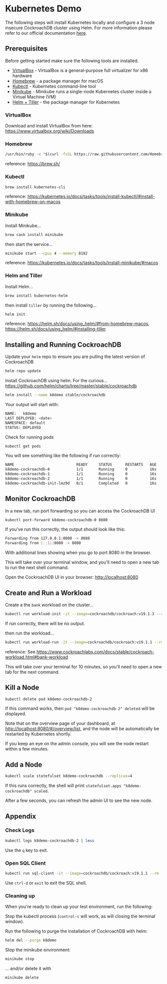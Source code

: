 # Kubernetes Demo
The following steps will install Kubernetes locally and configure a 3 node insecure CockroachDB cluster using Helm.  For more information please refer to our official documentation [here](https://www.cockroachlabs.com/docs/stable/orchestrate-a-local-cluster-with-kubernetes-insecure.html).

## Prerequisites
Before getting started make sure the following tools are installed.

* [VirtualBox](https://www.virtualbox.org) - VirtualBox is a general-purpose full virtualizer for x86 hardware
* [Homebrew](https://brew.sh) - a package manager for macOS
* [Kubectl](https://kubernetes.io/docs/setup/minikube/) - Kubernetes command-line tool
* [Minikube](https://kubernetes.io/docs/setup/minikube/) - Minikube runs a single-node Kubernetes cluster inside a Virtual Machine (VM) 
* [Helm + Tiller](https://helm.sh/) - the package manager for Kubernetes

### VirtualBox
Download and install VirtualBox from here: https://www.virtualbox.org/wiki/Downloads

### Homebrew
```bash
/usr/bin/ruby -e "$(curl -fsSL https://raw.githubusercontent.com/Homebrew/install/master/install)"
```
reference: https://brew.sh/

### Kubectl
```bash
brew install kubernetes-cli
```
reference: https://kubernetes.io/docs/tasks/tools/install-kubectl/#install-with-homebrew-on-macos

### Minikube
Install Minikube...
```bash
brew cask install minikube
```

then start the service...
```bash
minikube start --cpus 4 --memory 8192
```
reference: https://kubernetes.io/docs/tasks/tools/install-minikube/#macos


### Helm and Tiller
Install Helm...
```bash
brew install kubernetes-helm
```

then install `tiller` by running the following...
```bash
helm init
```

reference: https://helm.sh/docs/using_helm/#from-homebrew-macos, https://helm.sh/docs/using_helm/#installing-tiller

## Installing and Running CockroachDB
Update your `helm` repo to ensure you are pulling the latest version of CockroachDB
```bash
helm repo update
```

Install CockroachDB using helm.  For the curious... https://github.com/helm/charts/tree/master/stable/cockroachdb
```bash
helm install --name k8demo stable/cockroachdb
```

Your output will start with:
```bash
NAME:   k8demo
LAST DEPLOYED: <date>
NAMESPACE: default
STATUS: DEPLOYED
```

Check for running pods
```bash
kubectl get pods
```
You will see something like the following if run correctly:

```bash
NAME                            READY     STATUS      RESTARTS   AGE
k8demo-cockroachdb-0            1/1       Running     0          16s
k8demo-cockroachdb-1            1/1       Running     0          16s
k8demo-cockroachdb-2            1/1       Running     0          16s
k8demo-cockroachdb-init-lmz9d   0/1       Completed   0          16s
```

## Monitor CockroachDB
In a new tab, run port forwarding so you can access the CockroachDB UI
```bash
kubectl port-forward k8demo-cockroachdb-0 8080
```

If you've run this correctly, the output should look like this:

```bash
Forwarding from 127.0.0.1:8080 -> 8080
Forwarding from [::1]:8080 -> 8080
```

With additional lines showing when you go to port 8080 in the browser.

This will take over your terminal window, and you'll need to open a new tab to run the next shell command.

Open the CockroachDB UI in your browser: [http://localhost:8080](http://localhost:8080)

## Create and Run a Workload

Create a the `bank` workload on the cluster...
```bash
kubectl run workload-init -it --image=cockroachdb/cockroach:v19.1.1 --rm --restart=Never -- workload init bank 'postgresql://root@k8demo-cockroachdb-public:26257?sslmode=disable'
```

If run correctly, there will be no output.

then run the workload...
```bash
kubectl run workload-run -it --image=cockroachdb/cockroach:v19.1.1 --rm --restart=Never -- workload run bank --duration=10m 'postgresql://root@k8demo-cockroachdb-public:26257?sslmode=disable'
```
reference: See https://www.cockroachlabs.com/docs/stable/cockroach-workload.html#bank-workload

This will take over your terminal for 10 minutes, so you'll need to open a new tab for the next command.

## Kill a Node
```bash
kubectl delete pod k8demo-cockroachdb-2
```

If this command works, then `pod "k8demo-cockroachdb-2" deleted` will be displayed.

Note that on the overview page of your dashboard, at [http://localhost:8080/#/overview/list](http://localhost:8080/#/overview/list), and the node will be automatically be restarted by Kubernetes shortly.

If you keep an eye on the admin console, you will see the node restart within a few minutes.


## Add a Node
```bash
kubectl scale statefulset k8demo-cockroachdb --replicas=4
```

If this runs correctly, the shell will print `statefulset.apps "k8demo-cockroachdb" scaled`.

After a few seconds, you can refresh the admin UI to see the new node.

## Appendix

### Check Logs
```bash
kubectl logs k8demo-cockroachdb-2 | less
```

Use the `q` key to exit.

### Open SQL Client
```bash
kubectl run sql-client -it --image=cockroachdb/cockroach:v19.1.1 --rm --restart=Never -- sql --insecure --host=k8demo-cockroachdb-public
```

Use `ctrl-d` or `exit` to exit the SQL shell.

### Cleaning up

When you're ready to clean up your test environment, run the following:

Stop the kubectl process (`control-c` will work, as will closing the terminal window).

Run the following to purge the installation of CockroachDB with helm:

```bash
helm del --purge k8demo
```

Stop the minikube environment:

```bash
minikube stop
```

... and/or delete it with

```bash
minikube delete
```

